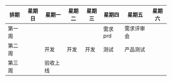 |  排期   | 星期日  |  星期一   | 星期二  |  星期三   | 星期四  |  星期五   |  星期六   |
|  ----  | ----  | ----  | ----  | ----  | ----  | ----  |----  |
| 第一周  |  | | | | 需求prd | 需求评审会 | |
| 第二周  |  |开发 |开发 |开发 |测试 |产品测试 | |
| 第三周  |  |验收上线| | | | | |
